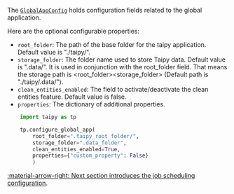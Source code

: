 The [`GlobalAppConfig`](../../../reference/#taipy.core.config.global_app_config.GlobalAppConfig) holds configuration
fields
related to the global application.

Here are the optional configurable properties:

- `root_folder`: The path of the base folder for the taipy application. Default value is "./taipy/".
- `storage_folder`: The folder name used to store Taipy data. Default value is ".data/".
It is used in conjunction with the root_folder field. That means the storage path is <root_folder><storage_folder>
(Default path is "./taipy/.data/").
- `clean_entities_enabled`: The field to activate/deactivate the clean entities feature. Default value is false.
- `properties`: The dictionary of additional properties.

```python linenums="1"
    import taipy as tp

    tp.configure_global_app(
        root_folder=".taipy_root_folder/",
        storage_folder=".data_folder",
        clean_entities_enabled=True,
        properties={"custom_property": False}
        )
```

[:material-arrow-right: Next section introduces the job scheduling configuration](job-config.md).
